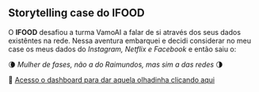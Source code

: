 ## Storytelling case do IFOOD

O **IFOOD** desafiou a turma VamoAI a falar de si através dos seus dados existêntes na rede. Nessa aventura embarquei e decidi considerar no meu case os meus dados do *_Instagram, Netflix e Facebook_* e então saiu o: 





:waning_crescent_moon:  *_Mulher de fases, não a do Raimundos, mas sim a das redes_*    :last_quarter_moon:


:crescent_moon:	[Acesso o dashboard para dar aquela olhadinha clicando aqui](https://public.tableau.com/app/profile/natalia.de.oliveira.gomes/viz/case_ifood_versao4/dashboard) 
